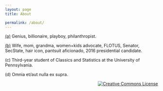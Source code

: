 ```yaml
---
layout: page
title: About

permalink: /about/
---
```


[(a)](https://twitter.com/RobertDowneyJr) Genius, billionaire, playboy, philanthropist.

[(b)](https://twitter.com/HillaryClinton) Wife, mom, grandma, women+kids advocate, FLOTUS, Senator, SecState, hair icon, pantsuit aficionado, 2016 presidential candidate.

(c) Third-year student of Classics and Statistics at the University of Pennsylvania.

(d) Omnia et/aut nulla ex supra.

<div align="right" class="footer-license">
  <a rel="license" href="http://creativecommons.org/licenses/by-sa/4.0/">
    <img title="This work by Jeremy T. Cohen is licensed under a&#013;Creative Commons Attribution-ShareAlike 4.0&#013;International License."
    alt="Creative Commons License" style="border-width:0" src="https://i.creativecommons.org/l/by-sa/4.0/88x31.png" /></a>

